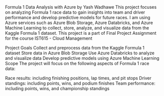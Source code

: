Formula 1 Data Analysis with Azure by Yash Wadhawe
This project focuses on analyzing Formula 1 race data to gain insights into team and driver performance and develop predictive models for future races. I am using Azure services such as Azure Blob Storage, Azure Databricks, and Azure Machine Learning to collect, store, analyze, and visualize data from the Kaggle Formula 1 dataset. This project is a part of Final Project Assignment for the course IST615 - Cloud Management

Project Goals
Collect and preprocess data from the Kaggle Formula 1 dataset
Store data in Azure Blob Storage
Use Azure Databricks to analyze and visualize data
Develop predictive models using Azure Machine Learning
Scope
The project will focus on the following aspects of Formula 1 race data:

Race results: including finishing positions, lap times, and pit stops
Driver standings: including points, wins, and podium finishes
Team performance: including points, wins, and championship standings
